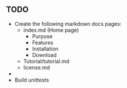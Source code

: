 ##  TODO

* Create the following markdown docs pages:
  * index.md (Home page)
    * Purpose
    * Features
    * Installation
    * Download
  * Tutorial/tutorial.md
  * license.md
* 
* Build unittests